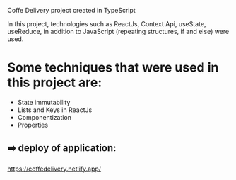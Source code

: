 Coffe Delivery project created in TypeScript

In this project, technologies such as ReactJs, Context Api, useState, useReduce, in addition to JavaScript (repeating structures, if and else) were used.

# Some techniques that were used in this project are:

- State immutability
- Lists and Keys in ReactJs
- Componentization
- Properties

## ➡️ deploy of application:
 https://coffedelivery.netlify.app/
